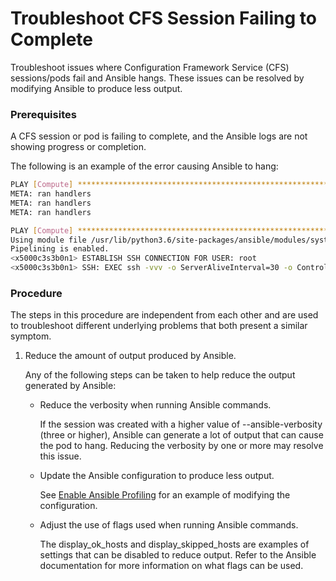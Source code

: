 # Troubleshoot CFS Session Failing to Complete

Troubleshoot issues where Configuration Framework Service \(CFS\) sessions/pods fail and Ansible hangs. These issues can be resolved by modifying Ansible to produce less output.

### Prerequisites

A CFS session or pod is failing to complete, and the Ansible logs are not showing progress or completion.

The following is an example of the error causing Ansible to hang:

```bash
PLAY [Compute] *****************************************************************
META: ran handlers
META: ran handlers
META: ran handlers

PLAY [Compute] *****************************************************************
Using module file /usr/lib/python3.6/site-packages/ansible/modules/system/setup.py
Pipelining is enabled.
<x5000c3s3b0n1> ESTABLISH SSH CONNECTION FOR USER: root
<x5000c3s3b0n1> SSH: EXEC ssh -vvv -o ServerAliveInterval=30 -o ControlMaster=auto -o ControlPersist=60s -o StrictHostKeyChecking=no -o 'IdentityFile="/secret/key"' -o KbdInteractiveAuthentication=no -o PreferredAuthentications=gssapi-with-mic,gssapi-keyex,hostbased,publickey -o PasswordAuthentication=no -o 'User="root"' -o ConnectTimeout=10 -o ControlPath=/root/.ansible/cp/f6f378183d x5000c3s3b0n1 '/bin/sh -c '"'"'/usr/bin/python3 && sleep 0'"'"''
```

### Procedure

The steps in this procedure are independent from each other and are used to troubleshoot different underlying problems that both present a similar symptom.

1.  Reduce the amount of output produced by Ansible.

    Any of the following steps can be taken to help reduce the output generated by Ansible:

    -   Reduce the verbosity when running Ansible commands.

        If the session was created with a higher value of --ansible-verbosity \(three or higher\), Ansible can generate a lot of output that can cause the pod to hang. Reducing the verbosity by one or more may resolve this issue.

    -   Update the Ansible configuration to produce less output.

        See [Enable Ansible Profiling](Enable_Ansible_Profiling.md) for an example of modifying the configuration.

    -   Adjust the use of flags used when running Ansible commands.

        The display\_ok\_hosts and display\_skipped\_hosts are examples of settings that can be disabled to reduce output. Refer to the Ansible documentation for more information on what flags can be used.

